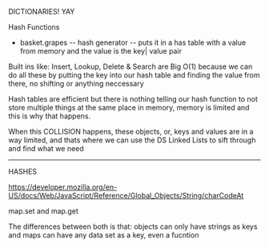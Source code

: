 DICTIONARIES! YAY

Hash Functions
* basket.grapes -- hash generator -- puts it in a has table with a value from memory and the value is the key| value pair

Built ins like: Insert, Lookup, Delete & Search are Big O(1) because we can do all these by putting the key into our hash table and finding the value from there, no shifting or anything neccessary

Hash tables are efficient but there is nothing telling our hash function to not store multiple things at the same place in memory, memory is limited and this is why that happens.

When this COLLISION happens, these objects, or, keys and values are in a way limited, and thats where we can use the DS Linked Lists to sift through and find what we need 

--------- 

HASHES

https://developer.mozilla.org/en-US/docs/Web/JavaScript/Reference/Global_Objects/String/charCodeAt

map.set and map.get

The differences between both is that: objects can only have strings as keys and maps can have any data set as a key, even a fucntion